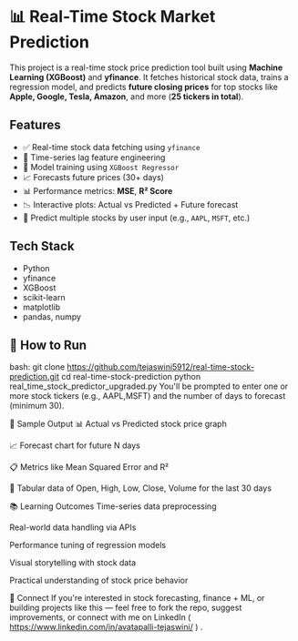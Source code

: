 # 📊 Real-Time Stock Market Prediction

This project is a real-time stock price prediction tool built using **Machine Learning (XGBoost)** and **yfinance**. It fetches historical stock data, trains a regression model, and predicts **future closing prices** for top stocks like **Apple, Google, Tesla, Amazon**, and more (**25 tickers in total**).


## Features

- ✅ Real-time stock data fetching using `yfinance`  
- 📅 Time-series lag feature engineering  
- 🤖 Model training using `XGBoost Regressor`  
- 📈 Forecasts future prices (30+ days)  
- 📊 Performance metrics: **MSE**, **R² Score**  
- 📉 Interactive plots: Actual vs Predicted + Future forecast  
- 🧠 Predict multiple stocks by user input (e.g., `AAPL`, `MSFT`, etc.)


## Tech Stack

- Python  
- yfinance  
- XGBoost  
- scikit-learn  
- matplotlib  
- pandas, numpy


## 🚀 How to Run

bash:
git clone https://github.com/tejaswini5912/real-time-stock-prediction.git
cd real-time-stock-prediction
python real_time_stock_predictor_upgraded.py
You'll be prompted to enter one or more stock tickers (e.g., AAPL,MSFT) and the number of days to forecast (minimum 30).

📌 Sample Output
📊 Actual vs Predicted stock price graph

📈 Forecast chart for future N days

📋 Metrics like Mean Squared Error and R²

📄 Tabular data of Open, High, Low, Close, Volume for the last 30 days

📚 Learning Outcomes
Time-series data preprocessing

Real-world data handling via APIs

Performance tuning of regression models

Visual storytelling with stock data

Practical understanding of stock price behavior

🔗 Connect
If you're interested in stock forecasting, finance + ML, or building projects like this — feel free to fork the repo, suggest improvements, or connect with me on LinkedIn ( https://www.linkedin.com/in/avatapalli-tejaswini/ ) .
